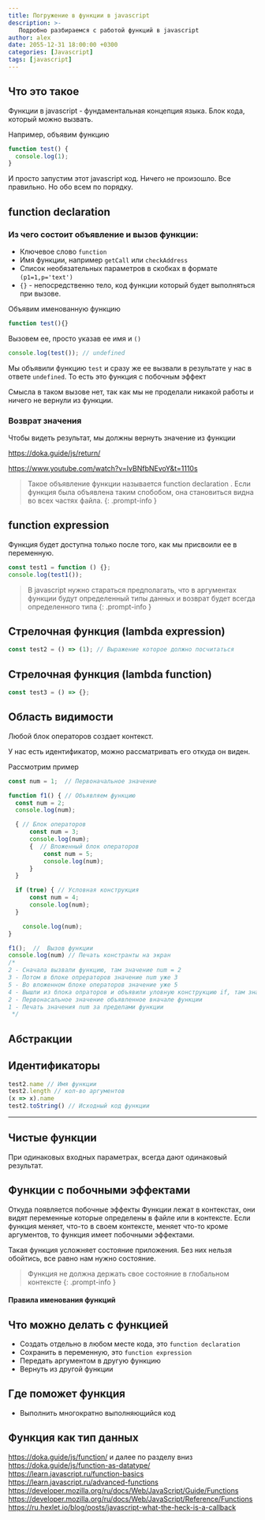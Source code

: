 ```yaml
---
title: Погружение в функции в javascript
description: >-
   Подробно разбираемся с работой функций в javascript
author: alex
date: 2055-12-31 18:00:00 +0300
categories: [Javascript]
tags: [javascript]
---
```


## Что это такое

Функции в javascript - фундаментальная концепция языка. Блок кода, который можно вызвать.

Например, объявим функцию
````javascript
function test() {
  console.log(1);
}
````

И просто запустим этот javascript код. Ничего не произошло. Все правильно. Но обо всем по порядку.

## function declaration

### Из чего состоит объявление и вызов функции:

- Ключевое слово `function`
- Имя функции, например `getCall` или `checkAddress`
- Список необязательных параметров в скобках в формате `(p1=1,p='text')`
- `{}` - непосредственно тело, код функции который будет выполняться при вызове.

Объявим именованную функцию

````javascript
function test(){}
````

Вызовем ее, просто указав ее имя и `()`

````javascript
console.log(test()); // undefined
````

Мы объявили функцию `test` и сразу же ее вызвали в результате у нас в ответе `undefined`. То есть это функция с побочным эффект

Смысла в таком вызове нет, так как мы не проделали никакой работы и ничего не вернули из функции.

### Возврат значения

Чтобы видеть результат, мы должны вернуть значение из функции 

https://doka.guide/js/return/

https://www.youtube.com/watch?v=IvBNfbNEvoY&t=1110s


> Такое объявление функции называется function declaration . Если функция была объявлена таким спобобом, она становиться видна во всех частях файла.
{: .prompt-info }
 
## function expression

Функция будет доступна только после того, как мы присвоили ее в переменную.

````javascript
const test1 = function () {};
console.log(test1());
````

> В javascript нужно стараться предполагать, что в аргументах функции будут определенный типы данных и возврат будет всегда определенного типа
{: .prompt-info }

## Стрелочная функция (lambda expression)

````javascript
const test2 = () => (1); // Выражение которое должно посчитаться
````

## Стрелочная функция (lambda function)

````javascript
const test3 = () => {};
````

## Область видимости

Любой блок операторов создает контекст.
 
У нас есть идентификатор, можно рассматривать его откуда он виден.

Рассмотрим пример

````javascript
const num = 1;  // Первоначальное значение

function f1() { // Объявляем функцию
  const num = 2;
  console.log(num);

  { // Блок операторов
      const num = 3;
      console.log(num);
      {  // Вложенный блок операторов
          const num = 5;
          console.log(num);
      }
  }

  if (true) { // Условная конструкция
      const num = 4;
      console.log(num);
  }

    console.log(num);
}

f1();  //  Вызов функции
console.log(num) // Печать констранты на экран
/*
2 - Сначала вызвали функцию, там значение num = 2
3 - Потом в блоке опрераторов значение num уже 3
5 - Во вложенном блоке операторов значение уже 5
4 - Вышли из блока опраторов и объявили уловную конструкцию if, там значение уже 4
2 - Первонасальное значение объявленное вначале функции
1 - Печать значения num за пределами функции
 */
````

## Абстракции

## Идентификаторы

````javascript
test2.name // Имя функции
test2.length // кол-во аргументов
(x => x).name
test2.toString() // Исходный код функции
````
--------------------------


 
## Чистые функции

При одинаковых входных параметрах, всегда дают одинаковый результат.

## Функции с побочными эффектами

Откуда появляется побочные эффекты
Функции лежат в контекстах, они видят переменные которые определены в файле или в контексте.
Если функция меняет, что-то в своем контексте, меняет что-то кроме аргументов, то функция имеет побочными эффектами.

Такая функция усложняет состояние приложения. 
Без них нельзя обойтись, все равно нам нужно состояние.

> Функция не должна держать свое состояние в глобальном контексте
{: .prompt-info }

#### Правила именования функций


## Что можно делать с функцией

- Создать отдельно в любом месте кода, это `function declaration`
- Сохранить в переменную, это `function expression`
- Передать аргументом в другую функцию
- Вернуть из другой функции

## Где поможет функция

- Выполнить многократно выполняющийся код


## Функция как тип данных

https://doka.guide/js/function/  и далее по разделу вниз
https://doka.guide/js/function-as-datatype/
https://learn.javascript.ru/function-basics
https://learn.javascript.ru/advanced-functions
https://developer.mozilla.org/ru/docs/Web/JavaScript/Guide/Functions
https://developer.mozilla.org/ru/docs/Web/JavaScript/Reference/Functions
https://ru.hexlet.io/blog/posts/javascript-what-the-heck-is-a-callback

